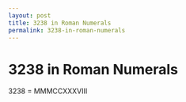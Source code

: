 ```yaml
---
layout: post
title: 3238 in Roman Numerals
permalink: 3238-in-roman-numerals
---
```


# 3238 in Roman Numerals

3238 = MMMCCXXXVIII
